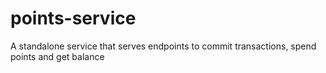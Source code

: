 # points-service
A standalone service that serves endpoints to commit transactions, spend points and get balance

